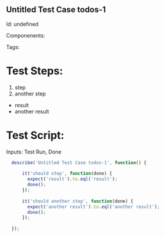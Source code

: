 Untitled Test Case todos-1
-----------

Id: undefined

Componenents:

Tags: 


Test Steps:
=============
1. step
2. another step
 * result
 * another result


Test Script:
=============

Inputs: Test Run, Done

```javascript
  describe('Untitled Test Case todos-1', function() {
    
      it('should step', function(done) {
        expect('result').to.eql('result');
        done();
      });
    
      it('should another step', function(done) {
        expect('another result').to.eql('another result');
        done();
      });
    
  });
```
